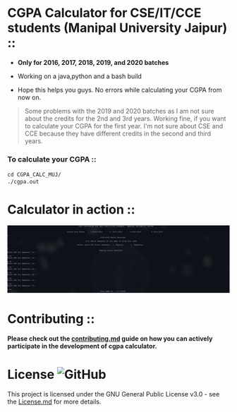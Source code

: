 # **CGPA Calculator for CSE/IT/CCE students (Manipal University Jaipur)** ::

- **Only for 2016, 2017, 2018, 2019, and 2020 batches**
- Working on a java,python and a bash build

- Hope this helps you guys. No errors while calculating your CGPA from now on.

> Some problems with the 2019 and 2020 batches as I am not sure about the credits for the 2nd and 3rd years. Working fine, if you want to calculate your CGPA for the first year. I'm not sure about CSE and CCE because they have different credits in the second and third years.

### To calculate your CGPA ::

```
cd CGPA_CALC_MUJ/
./cgpa.out
```

# **Calculator in action** ::

![CGPA calculator in action](Media/cgpa_calc.png)

# Contributing ::

**Please check out the [contributing.md](contributing.md) guide on how you can actively participate in the development of cgpa calculator.**


# License ![GitHub](https://img.shields.io/badge/license-GPL--3.0%20License%20-blue)

This project is licensed under the GNU General Public License v3.0 - see the [License.md](https://github.com/radix007/CGPA_CALC_MUJ/blob/master/LICENSE) for more details.
